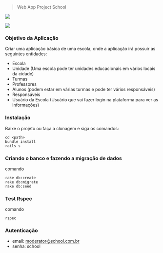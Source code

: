 > Web App Project School

![](https://lh3.googleusercontent.com/TSuYl_73Ic7ZitWc2hbIsg-ft97jhDxV2RcBmqSCY8Y5kVNA448p88C-etCbqduaKr_jiCs9r57zKBA=w1316-h629-rw)

![](https://lh4.googleusercontent.com/Ci-3ov1O9P7eupjC22nGiNdOZdupGurqHogn0oRD5run3wrd6m-erLMEPiSzZ3Z0IwEiqbW5y9jErmk=w1316-h678-rw)

### Objetivo da Aplicação

Criar uma aplicação básica de uma escola, onde a aplicação irá possuir as seguintes entidades:

* Escola
* Unidade (Uma escola pode ter unidades educacionais em vários locais da cidade)
* Turmas
* Professores
* Alunos (podem estar em várias turmas e pode ter vários responsáveis)
* Responsáveis
* Usuário da Escola (Usuário que vai fazer login na plataforma para ver as informações)

### Instalação

Baixe o projeto ou faça a clonagem e siga os comandos:
```
cd <path>
bundle install
rails s
```

### Criando o banco e fazendo a migração de dados
comando
```
rake db:create
rake db:migrate
rake db:seed
```

### Test Rspec
comando
```
rspec
```
### Autenticação
* email: moderator@school.com.br
* senha: school
